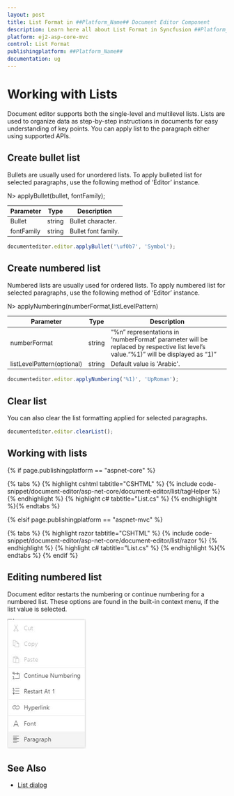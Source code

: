 ```yaml
---
layout: post
title: List Format in ##Platform_Name## Document Editor Component
description: Learn here all about List Format in Syncfusion ##Platform_Name## Document Editor component of Syncfusion Essential JS 2 and more.
platform: ej2-asp-core-mvc
control: List Format
publishingplatform: ##Platform_Name##
documentation: ug
---
```



# Working with Lists

Document editor supports both the single-level and multilevel lists. Lists are used to organize data as step-by-step instructions in documents for easy understanding of key points. You can apply list to the paragraph either using supported APIs.

## Create bullet list

Bullets are usually used for unordered lists. To apply bulleted list for selected paragraphs, use the following method of ‘Editor’ instance.

N> applyBullet(bullet, fontFamily);

|Parameter|Type|Description|
|---------|----|-----------|
|Bullet|string|Bullet character.|
|fontFamily|string|Bullet font family.|

```typescript
documenteditor.editor.applyBullet('\uf0b7', 'Symbol');
```

## Create numbered list

Numbered lists are usually used for ordered lists. To apply numbered list for selected paragraphs, use the following method of ‘Editor’ instance.

N> applyNumbering(numberFormat,listLevelPattern)

|Parameter|Type|Description|
|---------|----|-----------|
|numberFormat|string|“%n” representations in ‘numberFormat’ parameter will be replaced by respective list level’s value.“%1)” will be displayed as “1)”|
|listLevelPattern(optional)|string|Default value is 'Arabic'.|

```typescript
documenteditor.editor.applyNumbering('%1)', 'UpRoman');
```

## Clear list

You can also clear the list formatting applied for selected paragraphs.

```typescript
documenteditor.editor.clearList();
```

## Working with lists

{% if page.publishingplatform == "aspnet-core" %}

{% tabs %}
{% highlight cshtml tabtitle="CSHTML" %}
{% include code-snippet/document-editor/asp-net-core/document-editor/list/tagHelper %}
{% endhighlight %}
{% highlight c# tabtitle="List.cs" %}
{% endhighlight %}{% endtabs %}

{% elsif page.publishingplatform == "aspnet-mvc" %}

{% tabs %}
{% highlight razor tabtitle="CSHTML" %}
{% include code-snippet/document-editor/asp-net-core/document-editor/list/razor %}
{% endhighlight %}
{% highlight c# tabtitle="List.cs" %}
{% endhighlight %}{% endtabs %}
{% endif %}



## Editing numbered list

Document editor restarts the numbering or continue numbering for a numbered list. These options are found in the built-in context menu, if the list value is selected.

![Image](images/list.JPG)

## See Also

* [List dialog](../asp-net-core/dialog#list-dialog)
